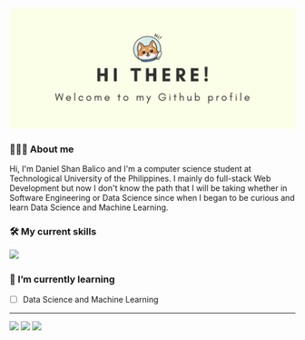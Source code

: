 ![Banner](https://raw.githubusercontent.com/daniel-balico/daniel-balico/main/banner.png)<br/>

### 👨🏻‍💻 About me
Hi, I'm Daniel Shan Balico and I'm a computer science student at Technological University of the Philippines. I mainly do full-stack Web Development but now I don't know the path that I will be taking whether in Software Engineering or Data Science since when I began to be curious and learn Data Science and Machine Learning.

### 🛠️ My current skills
<img src="https://skillicons.dev/icons?i=html,css,js,c,cpp,python,react,tailwindcss,bootstrap,express,nodejs,mongodb,netlify,heroku&perline=7" />

### 🌱 I’m currently learning
* [ ] Data Science and Machine Learning


----------
<p align="left">
  <a href="https://github.com/daniel-balico"_blank"><img src="https://img.shields.io/badge/Github-daniel_balico-green?style=for-the-badge&logo=github"></a>
  <a href="https://www.instagram.com/dnl.blc/" target="_blank"><img src="https://img.shields.io/badge/Instagram-%40dnl_blc-red?style=for-the-badge&logo=instagram"></a>
  <a href="https://www.facebook.com/daniel.balico" target="_blank"><img src="https://img.shields.io/badge/Facebook-Daniel_Shan_Balico-blue?style=for-the-badge&logo=facebook"></a>
</p>
